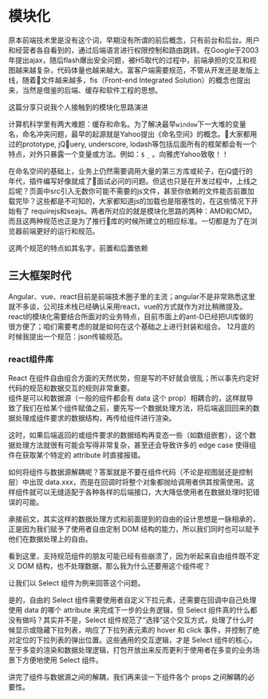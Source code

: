 # 模块化
原本前端技术里是没有这个词，早期没有所谓的前后概念，只有前台和后台。用户和经营者各自看到的，通过后端语言进行权限控制和路由跳转。在Google于2003年提出ajax，随后flash爆出安全问题，被H5取代的过程中，前端承担的交互和视图越来越复杂，代码体量也越来越大。富客户端需要规范，不管从开发还是发版上线，随着文件越来越多，fis（Front-end Integrated Solution）的概念也提出来，当然是借鉴的后端、缓存和软件工程的思想。  

这篇分享只说我个人接触到的模块化思路演进  
  
计算机科学里有两大难题：缓存和命名。为了解决最早`window`下一大堆的变量名，命名冲突问题，最早的起源就是Yahoo提出《命名空间》的概念。大家都用过的prototype, jQuery, underscore, lodash等包括后面所有的框架都会有一个特点，对外只暴露一个变量或方法。例如：`$` `_` 。向雅虎Yahoo致敬！！

在命名空间的基础上，业务上仍然需要调用大量的第三方库或轮子，在jQ盛行的年代，插件编写好像就成了面试必问的问题。但这也只是在开发过程中，上线之后呢？页面中src引入无数你可能不需要的js文件，甚至你依赖的文件能否前置加载完毕？这些都是不可知的，大家都知道js的加载也是阻塞性的，在这些情况下开始有了
requirejs和seajs。两者所对应的就是模块化思路的两种：AMD和CMD。而且这两种规范也正是为了推行库的时候所建立的相应标准。一切都是为了在浏览器前端更好的运行和规范。

这两个规范的特点如其名字，前置和后置依赖

## 三大框架时代
Angular、vue、react目前是前端技术圈子里的主流；angular不是非常熟悉这里就不多谈，公司技术栈已经确认采用react，vue的方式就作为对比稍微提及。  
react的模块化需要结合所面对的业务特点，目前市面上的ant-D已经把UI库做的很方便了；咱们需要考虑的就是如何在这个基础之上进行封装和组合。
12月底的时候我提出一个规范：json传输规范。

### react组件库

React 在组件自由组合方面的天然优势，但是写的不好就会很乱；所以事先约定好代码的规范和数据交互的规则非常重要。  
组件是可以和数据源（一般的组件都会有 data 这个 prop）相耦合的，这样就导致了我们在给某个组件赋值之前，要先写一个数据处理方法，将后端返回回来的数据处理成组件要求的数据结构，再传给组件进行渲染。

这时，如果后端返回的或组件要求的数据结构再变态一些（如数组嵌套），这个数据处理方法就很有可能会写得非常复杂，甚至还会导致许多的 edge case 使得组件在获取某个特定的 attribute 时直接报错。

如何将组件与数据源解耦呢？答案就是不要在组件代码（不论是视图层还是控制层）中出现 data.xxx，而是在回调时将整个对象都抛给调用者供其按需使用。这样组件就可以无缝适配于各种各样的后端接口，大大降低使用者在数据处理时犯错误的可能。

承接前文，其实这样的数据处理方式和前面提到的自由的设计思想是一脉相承的，正是因为我们赋予了使用者自由定制 DOM 结构的能力，所以我们同时也可以赋予他们在数据处理上的自由。

看到这里，支持规范组件的朋友可能已经有些崩溃了，因为听起来自由组件既不定义 DOM 结构，也不处理数据，那么我为什么还要用这个组件呢？

让我们以 Select 组件为例来回答这个问题。

是的，自由的 Select 组件需要使用者自定义下拉元素，还需要在回调中自己处理使用 data 的哪个 attribute 来完成下一步的业务逻辑，但 Select 组件真的什么都没有做吗？其实并不是，Select 组件规范了“选择”这个交互方式，处理了什么时候显示或隐藏下拉列表，响应了下拉列表元素的 hover 和 click 事件，并控制了绝对定位的下拉列表的弹出位置。这些通用的交互逻辑，才是 Select 组件的核心，至于多变的渲染和数据处理逻辑，打包开放出来反而更利于使用者在多变的业务场景下方便地使用 Select 组件。

讲完了组件与数据源之间的解耦，我们再来谈一下组件各个 props 之间解耦的必要性。